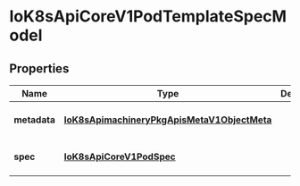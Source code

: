 # IoK8sApiCoreV1PodTemplateSpecModel

## Properties

Name | Type | Description | Notes
------------ | ------------- | ------------- | -------------
**metadata** | [**IoK8sApimachineryPkgApisMetaV1ObjectMeta**](IoK8sApimachineryPkgApisMetaV1ObjectMeta.md) |  | [optional] [default to undefined]
**spec** | [**IoK8sApiCoreV1PodSpec**](IoK8sApiCoreV1PodSpec.md) |  | [optional] [default to undefined]


